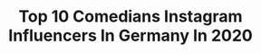 ---
title: Top 10 Comedians Instagram Influencers In Germany In 2020
description: Identify the most popular Instagram accounts on inBeat.
platform: Instagram
profiles:
  - username: "younes_jones"
    fullname: >-
      Younes Jones
    location: "Germany"
    followers: 548721
    engagement: 771
    commentsToLikes: 0.063510
    avatar: "https://scontent-ams4-1.cdninstagram.com/v/t51.2885-19/s320x320/70984886_385687415660409_2434180957050241024_n.jpg?_nc_ht=scontent-ams4-1.cdninstagram.com&_nc_ohc=QJ8uQQyNdZgAX8e-KlJ&oh=4a227a35e1d91a833f07c698268709e9&oe=5EB468EC"
    verified: false
    hashtags: "#algerien, #youtubewarmal, #anzeige, #mashallah"
  - username: "faisal.kawusi"
    fullname: >-
      Faisal.Kawusi
    location: "Germany"
    followers: 272981
    engagement: 545
    commentsToLikes: 0.025831
    avatar: "https://scontent-amt2-1.cdninstagram.com/v/t51.2885-19/s320x320/12940946_1170090736348122_1526823036_a.jpg?_nc_ht=scontent-amt2-1.cdninstagram.com&_nc_ohc=bi3P0VK0Bb4AX-eIAYS&oh=08188e09666f1aee9a1db0491edea81d&oe=5EB8A590"
    verified: true
    hashtags: "#gutdiese, #anarchietour, #vanessamai, #dakommichher"
  - username: "helenebockhorst"
    fullname: >-
      Helene Bockhorst
    location: "Germany"
    followers: 11084
    engagement: 556
    commentsToLikes: 0.074341
    avatar: "https://scontent-lht6-1.cdninstagram.com/v/t51.2885-19/s320x320/22793676_1278082259003900_337652302833778688_n.jpg?_nc_ht=scontent-lht6-1.cdninstagram.com&_nc_ohc=aTzn7szRbdQAX84tI4x&oh=b691e9a7fb185329d5ed0ef8e11e056a&oe=5EB83493"
    verified: false
    hashtags: "#pufpaffshappyhour, #mariobarth"
  - username: "carljosefcomedy"
    fullname: >-
      Mr. Worldwide
    location: "Germany"
    followers: 36329
    engagement: 1074
    commentsToLikes: 0.010998
    avatar: "https://scontent-ams4-1.cdninstagram.com/v/t51.2885-19/s320x320/84427236_485930292043288_2761043825295097856_n.jpg?_nc_ht=scontent-ams4-1.cdninstagram.com&_nc_ohc=zzoLJ9aYlvkAX8UyWMT&oh=4fc82c1794f7bd5604512f21cb5e67d2&oe=5EB83974"
    verified: false
    hashtags: "#erfolgistkeinglueck, #erkennstdudensong, #roterteppich, #schulbesuch"
  - username: "lutz.vanderhorst"
    fullname: >-
      Lutz van der Horst
    location: "Germany"
    followers: 47339
    engagement: 774
    commentsToLikes: 0.007613
    avatar: "https://scontent-ams4-1.cdninstagram.com/v/t51.2885-19/s320x320/54446585_566884723832139_2690293967194423296_n.jpg?_nc_ht=scontent-ams4-1.cdninstagram.com&_nc_ohc=MeMhBkT3LtgAX-TYrRN&oh=5bb04e45a40eaafd4bcaa0ec22317d50&oe=5EB885E1"
    verified: true
    hashtags: "#giraffecontent, #ostfriesland, #binichschlauer, #meditation"
  - username: "overhausen"
    fullname: >-
      Jan Overhausen
    location: "Germany"
    followers: 3406
    engagement: 1880
    commentsToLikes: 0.043880
    avatar: "https://scontent-lhr8-1.cdninstagram.com/v/t51.2885-19/s320x320/79270019_971195513249999_8564946394962460672_n.jpg?_nc_ht=scontent-lhr8-1.cdninstagram.com&_nc_ohc=PlooANn9UvUAX_QJB4e&oh=900d00b2004d3c6257b13a61628aa393&oe=5EBBEA6F"
    verified: false
    hashtags: "#fitness, #crazylife, #corona, #mercedes"
  - username: "simonstaeblein"
    fullname: >-
      Simon Stäblein
    location: "Germany"
    followers: 14443
    engagement: 1117
    commentsToLikes: 0.029546
    avatar: "https://scontent-ams4-1.cdninstagram.com/v/t51.2885-19/s320x320/72848855_492685747993738_1660577568023117824_n.jpg?_nc_ht=scontent-ams4-1.cdninstagram.com&_nc_ohc=tlfqRpmxAQkAX9sbuFt&oh=659bbead6abba212e2e54139ce782d7b&oe=5EB6B881"
    verified: true
    hashtags: "#comedy, #nightwash, #umweltsau, #bachelorprofessional"
  - username: "fabio_landert"
    fullname: >-
      Fabio Landert
    location: "Germany"
    followers: 6210
    engagement: 1148
    commentsToLikes: 0.035903
    avatar: "https://scontent-ams4-1.cdninstagram.com/v/t51.2885-19/s320x320/91613557_157811878808377_2367073626353565696_n.jpg?_nc_ht=scontent-ams4-1.cdninstagram.com&_nc_ohc=I2H9tojIA9AAX_sRSW_&oh=0ee2f4b0345f193da9bbfd82b242a67b&oe=5EBB6ABC"
    verified: false
    hashtags: "#worlddogdaydogday, #friend, #tattoo, #staysafe"
  - username: "calle4alle"
    fullname: >-
      ℂ𝟜𝕝𝕝𝕖'𝕤 𝔹𝕖𝕖𝕣, 𝔽𝕠𝕠𝕕 𝕒𝕟𝕕 𝔽𝕦𝕟
    location: "Germany"
    followers: 5394
    engagement: 1137
    commentsToLikes: 0.036760
    avatar: "https://scontent-ams4-1.cdninstagram.com/v/t51.2885-19/s320x320/84331854_172709110675671_2361230151548665856_n.jpg?_nc_ht=scontent-ams4-1.cdninstagram.com&_nc_ohc=Q_U9vqrqOCcAX_CIogv&oh=3f672f5e1f1f67683128b05ddcfa15a4&oe=5EB30A32"
    verified: false
    hashtags: "#originalkalea, #instadaily, #photooftheday, #geek"
  - username: "kawuskalantar"
    fullname: >-
      Kawus Kalantar
    location: "Germany"
    followers: 27969
    engagement: 459
    commentsToLikes: 0.009016
    avatar: "https://scontent-ams4-1.cdninstagram.com/v/t51.2885-19/s320x320/41926661_351156135440774_6904117296474619904_n.jpg?_nc_ht=scontent-ams4-1.cdninstagram.com&_nc_ohc=ouDEegSOqFoAX_Kqi2e&oh=6b1fb11c1019668289e36aab568b7b77&oe=5EBB5268"
    verified: false
    hashtags: "#itunes, #gymshark, #drosten, #tour"
---